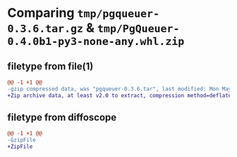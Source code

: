 # Comparing `tmp/pgqueuer-0.3.6.tar.gz` & `tmp/PgQueuer-0.4.0b1-py3-none-any.whl.zip`

## filetype from file(1)

```diff
@@ -1 +1 @@
-gzip compressed data, was "pgqueuer-0.3.6.tar", last modified: Mon May 20 20:52:45 2024, max compression
+Zip archive data, at least v2.0 to extract, compression method=deflate
```

## filetype from diffoscope

```diff
@@ -1 +1 @@
-GzipFile
+ZipFile
```

